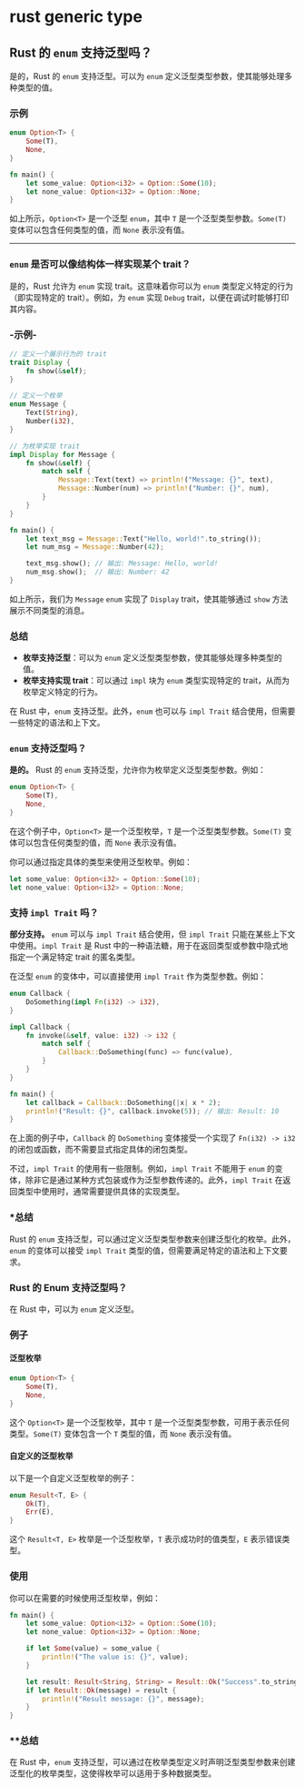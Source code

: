 # rust generic type

## Rust 的 `enum` 支持泛型吗？

是的，Rust 的 `enum` 支持泛型。可以为 `enum` 定义泛型类型参数，使其能够处理多种类型的值。

### 示例

```rust
enum Option<T> {
    Some(T),
    None,
}

fn main() {
    let some_value: Option<i32> = Option::Some(10);
    let none_value: Option<i32> = Option::None;
}
```

如上所示，`Option<T>` 是一个泛型 `enum`，其中 `T` 是一个泛型类型参数。`Some(T)` 变体可以包含任何类型的值，而 `None` 表示没有值。

---

### `enum` 是否可以像结构体一样实现某个 trait？

是的，Rust 允许为 `enum` 实现 trait。这意味着你可以为 `enum` 类型定义特定的行为（即实现特定的 trait）。例如，为 `enum` 实现 `Debug` trait，以便在调试时能够打印其内容。

### -示例-

```rust
// 定义一个展示行为的 trait
trait Display {
    fn show(&self);
}

// 定义一个枚举
enum Message {
    Text(String),
    Number(i32),
}

// 为枚举实现 trait
impl Display for Message {
    fn show(&self) {
        match self {
            Message::Text(text) => println!("Message: {}", text),
            Message::Number(num) => println!("Number: {}", num),
        }
    }
}

fn main() {
    let text_msg = Message::Text("Hello, world!".to_string());
    let num_msg = Message::Number(42);

    text_msg.show(); // 输出: Message: Hello, world!
    num_msg.show();  // 输出: Number: 42
}
```

如上所示，我们为 `Message` `enum` 实现了 `Display` trait，使其能够通过 `show` 方法展示不同类型的消息。

### 总结

- **枚举支持泛型**：可以为 `enum` 定义泛型类型参数，使其能够处理多种类型的值。
- **枚举支持实现 trait**：可以通过 `impl` 块为 `enum` 类型实现特定的 trait，从而为枚举定义特定的行为。

在 Rust 中，`enum` 支持泛型。此外，`enum` 也可以与 `impl Trait` 结合使用，但需要一些特定的语法和上下文。

### `enum` 支持泛型吗？

**是的。** Rust 的 `enum` 支持泛型，允许你为枚举定义泛型类型参数。例如：

```rust
enum Option<T> {
    Some(T),
    None,
}
```

在这个例子中，`Option<T>` 是一个泛型枚举，`T` 是一个泛型类型参数。`Some(T)` 变体可以包含任何类型的值，而 `None` 表示没有值。

你可以通过指定具体的类型来使用泛型枚举。例如：

```rust
let some_value: Option<i32> = Option::Some(10);
let none_value: Option<i32> = Option::None;
```

### 支持 `impl Trait` 吗？

**部分支持。** `enum` 可以与 `impl Trait` 结合使用，但 `impl Trait` 只能在某些上下文中使用。`impl Trait` 是 Rust 中的一种语法糖，用于在返回类型或参数中隐式地指定一个满足特定 trait 的匿名类型。

在泛型 `enum` 的变体中，可以直接使用 `impl Trait` 作为类型参数。例如：

```rust
enum Callback {
    DoSomething(impl Fn(i32) -> i32),
}

impl Callback {
    fn invoke(&self, value: i32) -> i32 {
        match self {
            Callback::DoSomething(func) => func(value),
        }
    }
}

fn main() {
    let callback = Callback::DoSomething(|x| x * 2);
    println!("Result: {}", callback.invoke(5)); // 输出: Result: 10
}
```

在上面的例子中，`Callback` 的 `DoSomething` 变体接受一个实现了 `Fn(i32) -> i32` 的闭包或函数，而不需要显式指定具体的闭包类型。

不过，`impl Trait` 的使用有一些限制。例如，`impl Trait` 不能用于 `enum` 的变体，除非它是通过某种方式包装或作为泛型参数传递的。此外，`impl Trait` 在返回类型中使用时，通常需要提供具体的实现类型。

### *总结

Rust 的 `enum` 支持泛型，可以通过定义泛型类型参数来创建泛型化的枚举。此外，`enum` 的变体可以接受 `impl Trait` 类型的值，但需要满足特定的语法和上下文要求。

### Rust 的 Enum 支持泛型吗？

在 Rust 中，可以为 `enum` 定义泛型。

### 例子

#### 泛型枚举

```rust
enum Option<T> {
    Some(T),
    None,
}
```

这个 `Option<T>` 是一个泛型枚举，其中 `T` 是一个泛型类型参数，可用于表示任何类型。`Some(T)` 变体包含一个 `T` 类型的值，而 `None` 表示没有值。

#### 自定义的泛型枚举

以下是一个自定义泛型枚举的例子：

```rust
enum Result<T, E> {
    Ok(T),
    Err(E),
}
```

这个 `Result<T, E>` 枚举是一个泛型枚举，`T` 表示成功时的值类型，`E` 表示错误类型。

### 使用

你可以在需要的时候使用泛型枚举，例如：

```rust
fn main() {
    let some_value: Option<i32> = Option::Some(10);
    let none_value: Option<i32> = Option::None;

    if let Some(value) = some_value {
        println!("The value is: {}", value);
    }

    let result: Result<String, String> = Result::Ok("Success".to_string());
    if let Result::Ok(message) = result {
        println!("Result message: {}", message);
    }
}
```

### **总结

在 Rust 中，`enum` 支持泛型，可以通过在枚举类型定义时声明泛型类型参数来创建泛型化的枚举类型，这使得枚举可以适用于多种数据类型。

